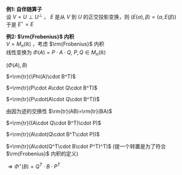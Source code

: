 **例1: 自伴随算子**  
设 $V=U\perp U^{\perp}$ ， $E$ 是从 $V$ 到 $U$ 的正交投影变换，则 $(E(\alpha),\beta)=(\alpha,E(\beta))$  
于是 $E^\star=E$  
  
**例2:  $\rm{Frobenius}$ 内积**  
 $V=M_n(\mathbb{R})$ ，考虑 $\rm{Frobenius}$ 内积  
线性变换为 $\Phi(A)=P\cdot A\cdot Q,\ P,Q\in M_n(\mathbb{R})$  
  
 $(\Phi(A),B)$  
  
 $=\rm{tr}(\Phi(A)\cdot B^T)$  
  
 $=\rm{tr}(P\cdot A\cdot Q\cdot B^T)$  
  
 $=\rm{tr}(P\cdot(A\cdot Q\cdot B^T))$  
  
由因为迹的交换性 $\rm{tr}(AB)=\rm{tr}(BA)$  
  
 $=\rm{tr}((A\cdot Q\cdot B^T)\cdot P)$  
  
 $=\rm{tr}(A\cdot(Q\cdot B^T\cdot P))$  
  
 $=\rm{tr}(A\cdot(Q^T\cdot B\cdot P^T)^T)$ (提一个转置是为了符合 $\rm{Frobenius}$ 内积的定义)  
  
 $\Rightarrow\Phi^\star(B)=Q^T\cdot B\cdot P^T$  
